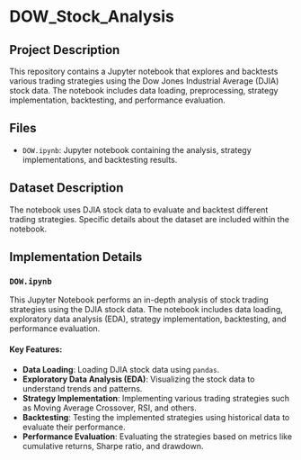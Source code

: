 ﻿# DOW_Stock_Analysis
## Project Description
This repository contains a Jupyter notebook that explores and backtests various trading strategies using the Dow Jones Industrial Average (DJIA) stock data. The notebook includes data loading, preprocessing, strategy implementation, backtesting, and performance evaluation.

## Files
- `DOW.ipynb`: Jupyter notebook containing the analysis, strategy implementations, and backtesting results.

## Dataset Description
The notebook uses DJIA stock data to evaluate and backtest different trading strategies. Specific details about the dataset are included within the notebook.

## Implementation Details

### `DOW.ipynb`
This Jupyter Notebook performs an in-depth analysis of stock trading strategies using the DJIA stock data. The notebook includes data loading, exploratory data analysis (EDA), strategy implementation, backtesting, and performance evaluation.

#### Key Features:
- **Data Loading**: Loading DJIA stock data using `pandas`.
- **Exploratory Data Analysis (EDA)**: Visualizing the stock data to understand trends and patterns.
- **Strategy Implementation**: Implementing various trading strategies such as Moving Average Crossover, RSI, and others.
- **Backtesting**: Testing the implemented strategies using historical data to evaluate their performance.
- **Performance Evaluation**: Evaluating the strategies based on metrics like cumulative returns, Sharpe ratio, and drawdown.
